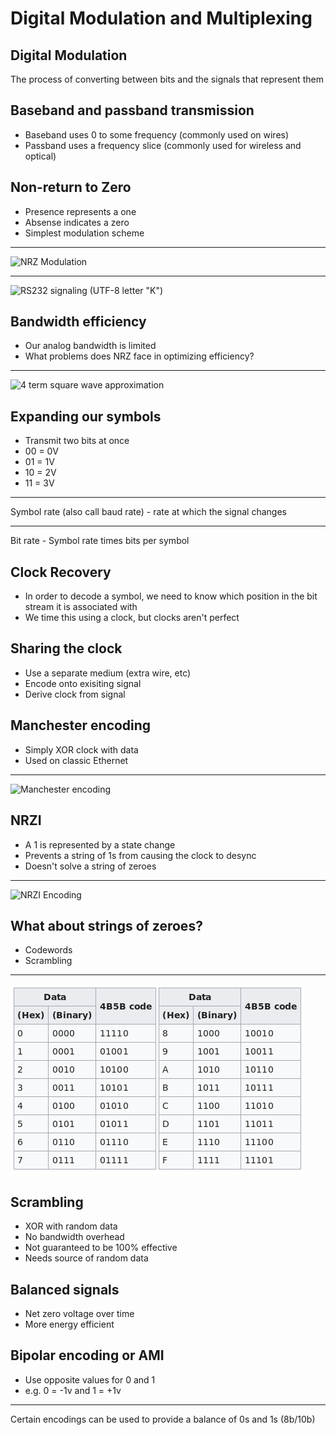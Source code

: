 Digital Modulation and Multiplexing
===================================

Digital Modulation
------------------

The process of converting between bits and the signals that represent them

Baseband and passband transmission
----------------------------------

- Baseband uses 0 to some frequency (commonly used on wires)
- Passband uses a frequency slice (commonly used for wireless and optical)

Non-return to Zero
------------------

- Presence represents a one
- Absense indicates a zero
- Simplest modulation scheme

---

![NRZ Modulation](https://upload.wikimedia.org/wikipedia/commons/5/55/NRZcode.png)

---

![RS232 signaling (UTF-8 letter "K")](https://upload.wikimedia.org/wikipedia/commons/thumb/b/b0/Rs232_oscilloscope_trace.svg/640px-Rs232_oscilloscope_trace.svg.png)

Bandwidth efficiency
--------------------

- Our analog bandwidth is limited
- What problems does NRZ face in optimizing efficiency?

---

![4 term square wave approximation](https://upload.wikimedia.org/wikipedia/commons/1/1a/Fourier_series_square_wave_circles_animation.gif)

Expanding our symbols
---------------------

- Transmit two bits at once
- 00 = 0V
- 01 = 1V
- 10 = 2V
- 11 = 3V

---

Symbol rate (also call baud rate) - rate at which the signal changes

---

Bit rate - Symbol rate times bits per symbol

Clock Recovery
--------------

- In order to decode a symbol, we need to know which position in the bit stream it is associated with
- We time this using a clock, but clocks aren't perfect

Sharing the clock
-----------------

- Use a separate medium (extra wire, etc)
- Encode onto exisiting signal
- Derive clock from signal

Manchester encoding
-------------------

- Simply XOR clock with data
- Used on classic Ethernet

---

![Manchester encoding](https://upload.wikimedia.org/wikipedia/commons/thumb/9/90/Manchester_encoding_both_conventions.svg/800px-Manchester_encoding_both_conventions.svg.png)

NRZI
----

- A 1 is represented by a state change
- Prevents a string of 1s from causing the clock to desync
- Doesn't solve a string of zeroes

---

![NRZI Encoding](https://upload.wikimedia.org/wikipedia/commons/e/e4/NRZI_example.png)

What about strings of zeroes?
-----------------------------

- Codewords 
- Scrambling

---

![4B/5B Codewords](figures/4b5b.png)

Scrambling
----------

- XOR with random data
- No bandwidth overhead
- Not guaranteed to be 100% effective
- Needs source of random data

Balanced signals
----------------

- Net zero voltage over time
- More energy efficient

Bipolar encoding or AMI
-----------------------

- Use opposite values for 0 and 1
- e.g. 0 = -1v and 1 = +1v

---

Certain encodings can be used to provide a balance of 0s and 1s (8b/10b)
